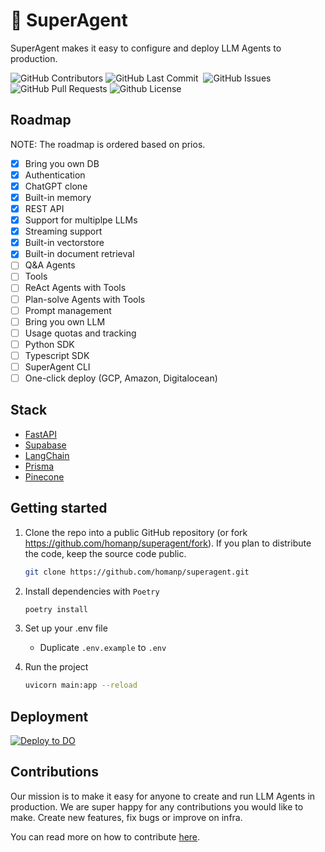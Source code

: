 # 🥷 SuperAgent

SuperAgent makes it easy to configure and deploy LLM Agents to production.

<p>
<img alt="GitHub Contributors" src="https://img.shields.io/github/contributors/homanp/superagent" />
<img alt="GitHub Last Commit" src="https://img.shields.io/github/last-commit/homanp/superagent" />
<img alt="" src="https://img.shields.io/github/repo-size/homanp/superagent" />
<img alt="GitHub Issues" src="https://img.shields.io/github/issues/homanp/superagent" />
<img alt="GitHub Pull Requests" src="https://img.shields.io/github/issues-pr/homanp/superagent" />
<img alt="Github License" src="https://img.shields.io/badge/License-MIT-yellow.svg" />
</p>

## Roadmap

NOTE: The roadmap is ordered based on prios.

- [x] Bring you own DB
- [x] Authentication
- [x] ChatGPT clone
- [x] Built-in memory
- [x] REST API
- [x] Support for multiplpe LLMs
- [x] Streaming support
- [x] Built-in vectorstore
- [x] Built-in document retrieval
- [ ] Q&A Agents
- [ ] Tools
- [ ] ReAct Agents with Tools
- [ ] Plan-solve Agents with Tools
- [ ] Prompt management
- [ ] Bring you own LLM
- [ ] Usage quotas and tracking
- [ ] Python SDK
- [ ] Typescript SDK
- [ ] SuperAgent CLI
- [ ] One-click deploy (GCP, Amazon, Digitalocean)

## Stack

- [FastAPI](https://fastapi.tiangolo.com/)
- [Supabase](https://supabase.com/)
- [LangChain](https://python.langchain.com/en/latest/)
- [Prisma](https://www.prisma.io/)
- [Pinecone](https://www.pinecone.io/)

## Getting started

1. Clone the repo into a public GitHub repository (or fork https://github.com/homanp/superagent/fork). If you plan to distribute the code, keep the source code public.

   ```sh
   git clone https://github.com/homanp/superagent.git
   ```

1. Install dependencies with `Poetry`

   ```sh
   poetry install
   ```

1. Set up your .env file

   - Duplicate `.env.example` to `.env`

1. Run the project

   ```sh
   uvicorn main:app --reload
   ```

## Deployment

[![Deploy to DO](https://www.deploytodo.com/do-btn-blue.svg)](https://cloud.digitalocean.com/apps/new?repo=https://github.com/homanp/superagent/tree/main)

## Contributions

Our mission is to make it easy for anyone to create and run LLM Agents in production. We are super happy for any contributions you would like to make. Create new features, fix bugs or improve on infra.

You can read more on how to contribute [here](https://github.com/homanp/superagent/blob/main/.github/CONTRIBUTING.md).
